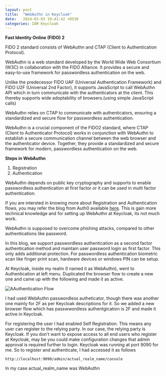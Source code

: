 ```yaml
---
layout: post
title:  "WebAuthn in Keycloak"
date:   2024-03-03 19:41:42 +0530
categories: IAM Keycloak
---
```


**Fast Identity Online (FIDO) 2**

FIDO 2 standard consists of WebAuthn and CTAP (Client to Authentication Protocol).

WebAuthn is a web standard developed by the World Wide Web Consortium (W3C) in collaboration with the FIDO Alliance. It provides a secure and easy-to-use framework for passwordless authentication on the web.  

Unlike the predecessor FIDO UAF (Universal Authentication Framework) and FIDO U2F (Universal 2nd Factor), it supports JavaScript to call WebAuthn API which in turn communicate with the authenticators at the client. This thereby supports wide adoptability of browsers.(using simple JavaScript calls)

WebAuthn relies on CTAP to communicate with authenticators, ensuring a standardized and secure flow for passwordless authentication.

WebAuthn is a crucial component of the FIDO2 standard, where CTAP (Client to Authenticator Protocol) works in conjunction with WebAuthn to establish a secure communication channel between the web browser and the authenticator device. Together, they provide a standardized and secure framework for modern, passwordless authentication on the web.

**Steps in WebAuthn**

1. Registration
2. Authentication

WebAuthn depends on public key cryptography and supports to enable passwordless authentication at first factor or it can be used in multi factor authentication.

If you are intersted in knowing more about Registration and Authentication flows, you may refer the blog from Auth0 available [here](https://auth0.com/blog/introduction-to-web-authentication). This is gain more technical knowledge and for setting up WebAuthn at Keycloak, its not much work.

WebAuthn is supposed to overcome phishing attacks, compared to other authentications like password.

In this blog, we support passwordless authentication as a second factor authentication method and maintain user password login as first factor.  This only adds additional protection. For passwordless authentication biometric scan like finger print scan, hardware devices or windows PIN can be setup.

At Keycloak, inside my realm (I named it as WebAuthn), went to Authentication at left menu. Duplicated the browser flow to create a new one and came up with the following and made it as active.

![AAuthentication Flow](../../../../../iam/keycloak/fido-browser.png)

I had used WebAuthn passwordless autheticator, though there was another one  mainly for 2F as per Keycloak descriptions for it. So we added a new browser flow which has passwwordless authentgication is 2F and made it active in Keycloak.

For registering the user I had enabled Self Registration. This means any user can register to the relying party. In our case, the relying party is Keycloak. If you don't want to expose access to all end users who register at Keycloak, may be you could make configuration changes that admin approval is required further to login.
Keycloak was running at port 9090 for me. So to register and authenticate, I had accessed it as follows
```
http://localhost:9090/admin/actual_realm_name/console
````
In my case actual_realm_name was WebAuthn
